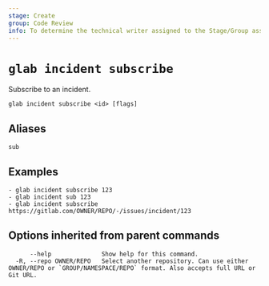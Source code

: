 ```yaml
---
stage: Create
group: Code Review
info: To determine the technical writer assigned to the Stage/Group associated with this page, see https://about.gitlab.com/handbook/product/ux/technical-writing/#assignments
---
```


<!--
This documentation is auto generated by a script.
Please do not edit this file directly. Run `make gen-docs` instead.
-->

# `glab incident subscribe`

Subscribe to an incident.

```plaintext
glab incident subscribe <id> [flags]
```

## Aliases

```plaintext
sub
```

## Examples

```plaintext
- glab incident subscribe 123
- glab incident sub 123
- glab incident subscribe https://gitlab.com/OWNER/REPO/-/issues/incident/123

```

## Options inherited from parent commands

```plaintext
      --help              Show help for this command.
  -R, --repo OWNER/REPO   Select another repository. Can use either OWNER/REPO or `GROUP/NAMESPACE/REPO` format. Also accepts full URL or Git URL.
```
